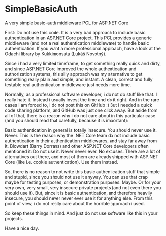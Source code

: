 # SimpleBasicAuth
A very simple basic-auth middleware PCL for ASP.NET Core

First: Do not use this code. It is a very bad approach to include basic authentication in an ASP.NET Core project. This PCL provides a generic middleware (and not a real authentication middleware) to handle basic authentication. If you want a more professional approach, have a look at the Odachi library by Kukkimonsuta (Lukáš Novotný).

Since i had a very limited timeframe, to get something really quick and dirty, and since ASP.NET Core improved the whole authentication and authorization systems, this silly approach was my alternative to get something really plain and simple, and instant. A clean, correct and fully testable real authentication middleware just needs more time.

Normally, as a professional software developer, i do not do stuff like that. I really hate it. Instead i usually invest the time and do it right. And in the rare cases i am forced to, i do not post this on GitHub :) But i needed a quick code sharing platform, and GitHub was just one click away. But aside from all of that, there is a reason why i do not care about in this particular case (and you should read that carefully, because it is important):

Basic authentication in general is totally insecure. You should never use it. Never. This is the reason why the .NET Core team do not include basic authentication in their authentication middlewares, and stay far away from it. Blowdart (Barry Dorrans) and other ASP.NET Core developers often mentioned it: Do not use it. Never never ever. No excuses. There are a lot of alternatives out there, and most of them are already shipped with ASP.NET Core (like i.e. cookie authentication). Use them instead.

So, there is no reason to not write this basic authentication stuff that simple and stupid, since you should not use it anyway. You can use that crap maybe for testing purposes, or demonstration purposes. Maybe. Or for your very own, very small, very insecure private projects (and not even there you should use it). But, since it is basic authentication, and therefore heavily insecure, you should never never ever use it for anything else. From this point of view, i do not really care about the horrible approach i used.

So keep these things in mind. And just do not use software like this in your projects.

Have a nice day.
